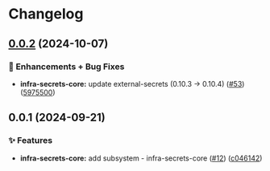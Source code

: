 # Changelog

## [0.0.2](https://github.com/ppat/homelab-ops-kubernetes-apps/compare/infra-secrets-core-v0.0.1...infra-secrets-core-v0.0.2) (2024-10-07)


### 🚀 Enhancements + Bug Fixes

* **infra-secrets-core:** update external-secrets (0.10.3 -&gt; 0.10.4) ([#53](https://github.com/ppat/homelab-ops-kubernetes-apps/issues/53)) ([5975500](https://github.com/ppat/homelab-ops-kubernetes-apps/commit/597550084c92472fd59dafd2cb9928bd2cf79666))

## 0.0.1 (2024-09-21)


### ✨ Features

* **infra-secrets-core:** add subsystem - infra-secrets-core ([#12](https://github.com/ppat/homelab-ops-kubernetes-apps/issues/12)) ([c046142](https://github.com/ppat/homelab-ops-kubernetes-apps/commit/c046142d3734ecdc67057795e170feadd6a4413e))
